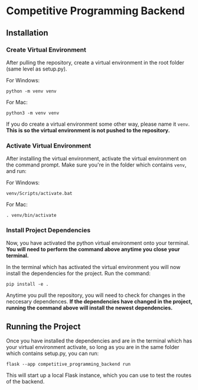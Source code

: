 # Competitive Programming Backend

## Installation

### Create Virtual Environment

After pulling the repository, create a virtual environment in the root folder (same level as setup.py).

For Windows:

```
python -m venv venv
```

For Mac:

```
python3 -m venv venv
```

If you do create a virtual environment some other way, please name it `venv`. **This is so the virtual environment is not pushed to the repository.**

### Activate Virtual Environment

After installing the virtual environment, activate the virtual environment on the command prompt. Make sure you're in the folder which contains `venv`, and run:

For Windows:

```
venv/Scripts/activate.bat
```

For Mac:

```
. venv/bin/activate
```

### Install Project Dependencies

Now, you have activated the python virtual environment onto your terminal. **You will need to perform the command above anytime you close your terminal.**

In the terminal which has activated the virtual environment you will now install the dependencies for the project. Run the command:

```
pip install -e .
```

Anytime you pull the repository, you will need to check for changes in the neccesary dependences. **If the dependencies have changed in the project, running the command above will install the newest dependencies.**

## Running the Project

Once you have installed the dependencies and are in the terminal which has your virtual environment activate, so long as you are in the same folder which contains setup.py, you can run:

```
flask --app competitive_programming_backend run
```

This will start up a local Flask instance, which you can use to test the routes of the backend.

